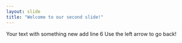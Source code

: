 ```yaml
---
layout: slide
title: "Welcome to our second slide!"
---
```

Your text with something new
add line 6
Use the left arrow to go back!